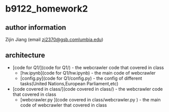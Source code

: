 # b9122_homework2
## author information
Zijin Jiang (email zj2370@gsb.comlumbia.edu)
## architecture
- [code for Q1/](code for Q1/) - the webcrawler code that covered in class
  - [hw.ipynb](code for Q1/hw.ipynb) - the main code of webcrawler
  - [config.py](code for Q1/config.py) - the config of different tasks(United Nations,European Parliament,etc)
- [code covered in class/](code covered in class/) - the webcrawler code that covered in class
  - [webcrawler.py ](code covered in class/webcrawler.py ) - the main code of webcrawler that covered in class
